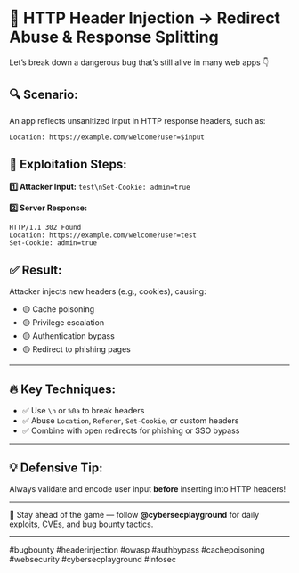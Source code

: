 # 🧠 HTTP Header Injection → Redirect Abuse & Response Splitting

Let’s break down a dangerous bug that’s still alive in many web apps 👇

## 🔍 Scenario:
An app reflects unsanitized input in HTTP response headers, such as:

`Location: https://example.com/welcome?user=$input`

## 🧨 Exploitation Steps:

**1️⃣ Attacker Input:**
`test\nSet-Cookie: admin=true`

**2️⃣ Server Response:**
```
HTTP/1.1 302 Found
Location: https://example.com/welcome?user=test
Set-Cookie: admin=true
```
## ✅ Result:
Attacker injects new headers (e.g., cookies), causing:

- 🟡 Cache poisoning  
- 🟡 Privilege escalation  
- 🟡 Authentication bypass  
- 🟡 Redirect to phishing pages  

---

## 🔥 Key Techniques:

- ✅ Use `\n` or `%0a` to break headers  
- ✅ Abuse `Location`, `Referer`, `Set-Cookie`, or custom headers  
- ✅ Combine with open redirects for phishing or SSO bypass  

---

## 💡 Defensive Tip:
Always validate and encode user input **before** inserting into HTTP headers!

---

📢 Stay ahead of the game — follow **@cybersecplayground** for daily exploits, CVEs, and bug bounty tactics.

---

#bugbounty #headerinjection #owasp #authbypass #cachepoisoning  
#websecurity #cybersecplayground #infosec
